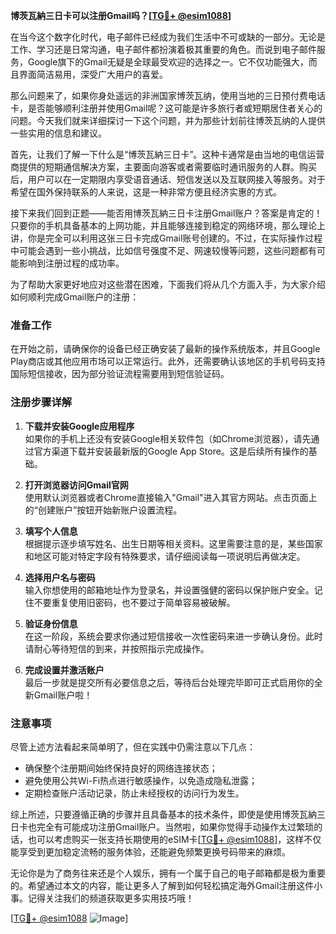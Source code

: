 **博茨瓦納三日卡可以注册Gmail吗？[[TG💪+ @esim1088](https://t.me/s/esim1088)]**

在当今这个数字化时代，电子邮件已经成为我们生活中不可或缺的一部分。无论是工作、学习还是日常沟通，电子邮件都扮演着极其重要的角色。而说到电子邮件服务，Google旗下的Gmail无疑是全球最受欢迎的选择之一。它不仅功能强大，而且界面简洁易用，深受广大用户的喜爱。

那么问题来了，如果你身处遥远的非洲国家博茨瓦纳，使用当地的三日预付费电话卡，是否能够顺利注册并使用Gmail呢？这可能是许多旅行者或短期居住者关心的问题。今天我们就来详细探讨一下这个问题，并为那些计划前往博茨瓦纳的人提供一些实用的信息和建议。

首先，让我们了解一下什么是“博茨瓦納三日卡”。这种卡通常是由当地的电信运营商提供的短期通信解决方案，主要面向游客或者需要临时通讯服务的人群。购买后，用户可以在一定期限内享受语音通话、短信发送以及互联网接入等服务。对于希望在国外保持联系的人来说，这是一种非常方便且经济实惠的方式。

接下来我们回到正题——能否用博茨瓦納三日卡注册Gmail账户？答案是肯定的！只要你的手机具备基本的上网功能，并且能够连接到稳定的网络环境，那么理论上讲，你是完全可以利用这张三日卡完成Gmail账号创建的。不过，在实际操作过程中可能会遇到一些小挑战，比如信号强度不足、网速较慢等问题，这些问题都有可能影响到注册过程的成功率。

为了帮助大家更好地应对这些潜在困难，下面我们将从几个方面入手，为大家介绍如何顺利完成Gmail账户的注册：

### 准备工作

在开始之前，请确保你的设备已经正确安装了最新的操作系统版本，并且Google Play商店或其他应用市场可以正常运行。此外，还需要确认该地区的手机号码支持国际短信接收，因为部分验证流程需要用到短信验证码。

### 注册步骤详解

1. **下载并安装Google应用程序**  
   如果你的手机上还没有安装Google相关软件包（如Chrome浏览器），请先通过官方渠道下载并安装最新版的Google App Store。这是后续所有操作的基础。

2. **打开浏览器访问Gmail官网**  
   使用默认浏览器或者Chrome直接输入"Gmail"进入其官方网站。点击页面上的“创建账户”按钮开始新账户设置流程。

3. **填写个人信息**  
   根据提示逐步填写姓名、出生日期等相关资料。这里需要注意的是，某些国家和地区可能对特定字段有特殊要求，请仔细阅读每一项说明后再做决定。

4. **选择用户名与密码**  
   输入你想使用的邮箱地址作为登录名，并设置强健的密码以保护账户安全。记住不要重复使用旧密码，也不要过于简单容易被破解。

5. **验证身份信息**  
   在这一阶段，系统会要求你通过短信接收一次性密码来进一步确认身份。此时请耐心等待短信的到来，并按照指示完成操作。

6. **完成设置并激活账户**  
   最后一步就是提交所有必要信息之后，等待后台处理完毕即可正式启用你的全新Gmail账户啦！

### 注意事项

尽管上述方法看起来简单明了，但在实践中仍需注意以下几点：
- 确保整个注册期间始终保持良好的网络连接状态；
- 避免使用公共Wi-Fi热点进行敏感操作，以免造成隐私泄露；
- 定期检查账户活动记录，防止未经授权的访问行为发生。

综上所述，只要遵循正确的步骤并且具备基本的技术条件，即使是使用博茨瓦納三日卡也完全有可能成功注册Gmail账户。当然啦，如果你觉得手动操作太过繁琐的话，也可以考虑购买一张支持长期使用的eSIM卡[[TG💪+ @esim1088](https://t.me/s/esim1088)]，这样不仅能享受到更加稳定流畅的服务体验，还能避免频繁更换号码带来的麻烦。

无论你是为了商务往来还是个人娱乐，拥有一个属于自己的电子邮箱都是极为重要的。希望通过本文的内容，能让更多人了解到如何轻松搞定海外Gmail注册这件小事。记得关注我们的频道获取更多实用技巧哦！

[[TG💪+ @esim1088](https://t.me/s/esim1088) ![Image](https://i.postimg.cc/4NQfJmqS/Snipaste-2025-05-13-00-14-12.png)]